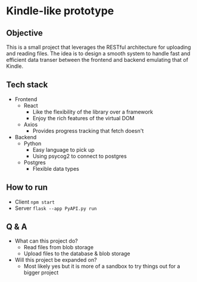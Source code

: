 # Kindle-like prototype
## Objective
This is a small project that leverages the RESTful architecture for uploading and reading files. The idea is to design a smooth system to handle fast and efficient data transer between the frontend and backend emulating that of Kindle.

## Tech stack
- Frontend
    - React
        - Like the flexibility of the library over a framework
        - Enjoy the rich features of the virtual DOM
    - Axios
        - Provides progress tracking that fetch doesn't
- Backend
    - Python
        - Easy language to pick up
        - Using psycog2 to connect to postgres
    - Postgres
        - Flexible data types

## How to run
- Client `npm start`
- Server `flask --app PyAPI.py run`

## Q & A
- What can this project do?
    - Read files from blob storage
    - Upload files to the database & blob storage
- Will this project be expanded on?
    - Most likely yes but it is more of a sandbox to try things out for a bigger project